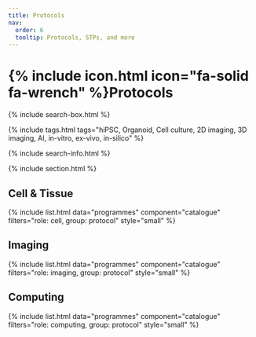```yaml
---
title: Protocols
nav:
  order: 6
  tooltip: Protocols, STPs, and more
---
```


# {% include icon.html icon="fa-solid fa-wrench" %}Protocols

{% include search-box.html %}

{% include tags.html tags="hiPSC, Organoid, Cell culture, 2D imaging, 3D imaging, AI, in-vitro, ex-vivo, in-silico" %}

{% include search-info.html %}

{% include section.html %}

## Cell & Tissue

{% include list.html data="programmes" component="catalogue" filters="role: cell, group: protocol" style="small" %}

## Imaging

{% include list.html data="programmes" component="catalogue" filters="role: imaging, group: protocol" style="small" %}

## Computing

{% include list.html data="programmes" component="catalogue" filters="role: computing, group: protocol" style="small" %}
